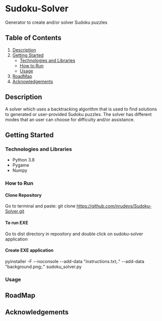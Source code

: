 # Sudoku-Solver

Generator to create and/or solver Sudoku puzzles

## Table of Contents
1. [Description](#description)
2. [Getting Started](#gettingstarted)
    * [Technologies and Libraries](#technologies)
    * [How to Run](#howtorun)
    * [Usage](#usage)
3. [RoadMap](#roadmap)
4. [Acknowledgements](#acknowledgements)

## Description
A solver which uses a backtracking algorithm that is used to find solutions to 
generated or user-provided Sudoku puzzles. The solver has different modes that 
an user can choose for difficulty and/or assistance.

## Getting Started
### Technologies and Libraries
* Python 3.8
* Pygame
* Numpy
### How to Run
#### Clone Repository
Go to terminal and paste:
git clone https://github.com/nrudeys/Sudoku-Solver.git

#### To run EXE
Go to dist directory in repository and double click on sudoku-solver
application

#### Create EXE application
pyinstaller -F --noconsole --add-data "instructions.txt;." --add-data "background.png;." sudoku_solver.py

### Usage

## RoadMap
## Acknowledgements
